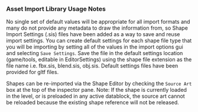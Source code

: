 ### Asset Import Library Usage Notes

No single set of default values will be appropriate for all import formats and many do not provide any metadata to draw the information from, so Shape Import Settings (.sis) files have been added as a way to save and reuse import settings. You can create default settings for each shape file type that you will be importing by setting all of the values in the import options gui and selecting `Save Settings`. Save the file in the default settings location (game/tools, editable in EditorSettings) using the shape file extension as the file name i.e. fbx.sis, blend.sis, obj.sis. Default settings files have been provided for gltf files.

Shapes can be re-imported via the Shape Editor by checking the `Source Art` box at the top of the inspector pane. Note: If the shape is currently loaded in the level, or is preloaded in any active datablock, the source art cannot be reloaded because the existing shape reference will not be released.